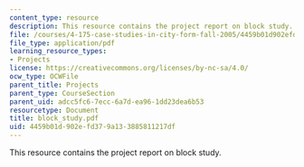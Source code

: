 ```yaml
---
content_type: resource
description: This resource contains the project report on block study.
file: /courses/4-175-case-studies-in-city-form-fall-2005/4459b01d902efd379a133885811217df_block_study.pdf
file_type: application/pdf
learning_resource_types:
- Projects
license: https://creativecommons.org/licenses/by-nc-sa/4.0/
ocw_type: OCWFile
parent_title: Projects
parent_type: CourseSection
parent_uid: adcc5fc6-7ecc-6a7d-ea96-1dd23dea6b53
resourcetype: Document
title: block_study.pdf
uid: 4459b01d-902e-fd37-9a13-3885811217df
---
```

This resource contains the project report on block study.